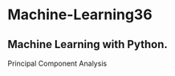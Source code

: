# Machine-Learning36
Machine Learning with Python.
----------------------------
Principal Component Analysis
